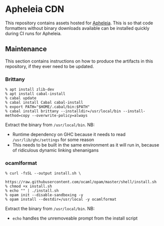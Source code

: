 # Apheleia CDN

This repository contains assets hosted for
[Apheleia](https://github.com/raxod502/apheleia). This is so that code
formatters without binary downloads available can be installed quickly
during CI runs for Apheleia.

## Maintenance

This section contains instructions on how to produce the artifacts in
this repository, if they ever need to be updated.

### Brittany

```
% apt install zlib-dev
% apt install cabal-install
% cabal update
% cabal install Cabal cabal-install
% export PATH="$HOME/.cabal/bin:$PATH"
% cabal install brittany --installdir=/usr/local/bin --install-method=copy --overwrite-policy=always
```

Extract the binary from `/usr/local/bin`. NB:

* Runtime dependency on GHC because it needs to read
  `/usr/lib/ghc/settings` for some reason
* This needs to be built in the same environment as it will run in,
  because of ridiculous dynamic linking shenanigans

### ocamlformat

```
% curl -fsSL --output install.sh \
    https://raw.githubusercontent.com/ocaml/opam/master/shell/install.sh
% chmod +x install.sh
% echo "" | ./install.sh
% opam init --disable-sandboxing -y
% opam install --destdir=/usr/local -y ocamlformat
```

Extract the binary from `/usr/local/bin`. NB:

* `echo` handles the unremoveable prompt from the install script
